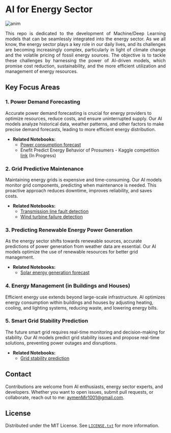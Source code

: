 # AI for Energy Sector

![anim](https://images.ncsl.org/image/upload/c_fill,g_auto,w_1100/f_auto,q_auto/v1676057138/website/NU-solar-wind-turbine-clean-energy-498769592_1x.jpg)

<p align="justify">
This repo is dedicated to the development of Machine/Deep Learning models that can be seamlessly integrated into the energy sector. As we all know, the energy sector plays a key role in our daily lives, and its challenges are becoming increasingly complex, particularly in light of climate change and the volatile pricing of fossil energy sources. The objective is to tackle these challenges by harnessing the power of AI-driven models, which promise cost reduction, sustainability, and the more efficient utilization and management of energy resources.
</p>

## Key Focus Areas

### 1. Power Demand Forecasting

Accurate power demand forecasting is crucial for energy providers to optimize resources, reduce costs, and ensure uninterrupted supply. Our AI models analyze historical data, weather patterns, and other factors to make precise demand forecasts, leading to more efficient energy distribution.

- **Related Notebooks:**
  - [Power consumption forecast](https://github.com/kaymen99/AI-for-energy-sector/blob/main/Power%20%26%20Energy%20Forecast/Power%20consumption%20forecast.ipynb)
  - Enefit Predict Energy Behavior of Prosumers - Kaggle competition [link](https://github.com/kaymen99/AI-for-energy-sector/blob/main/Power%20%26%20Energy%20Forecast/Enefit%20Predict%20Energy%20Behavior%20of%20Prosumers.ipynb) (In Progress)

### 2. Grid Predictive Maintenance

Maintaining energy grids is expensive and time-consuming. Our AI models monitor grid components, predicting when maintenance is needed. This proactive approach reduces downtime, improves reliability, and saves costs.

- **Related Notebooks:**
  - [Transmission line fault detection](https://github.com/kaymen99/AI-for-energy-sector/blob/main/predictive%20maintenance/Transmission%20line%20fault%20detection.ipb)
  - [Wind turbine failure detection](https://github.com/kaymen99/AI-for-energy-sector/blob/main/predictive%20maintenance/Wind%20turbine%20failure%20detection.ipb)

### 3. Predicting Renewable Energy Power Generation

As the energy sector shifts towards renewable sources, accurate predictions of power generation from weather data are essential. Our AI models optimize the use of renewable resources for better grid management.

- **Related Notebooks:**
  - [Solar energy generation forecast](https://github.com/kaymen99/AI-for-energy-sector/blob/main/Power%20%26%20Energy%20Forecast/Solar%20energy%20generation%20forecast.ipb)

### 4. Energy Management (in Buildings and Houses)

Efficient energy use extends beyond large-scale infrastructure. AI optimizes energy consumption within buildings and houses by adjusting heating, cooling, and lighting systems, reducing waste, and lowering energy bills.

### 5. Smart Grid Stability Prediction

The future smart grid requires real-time monitoring and decision-making for stability. Our AI models predict grid stability issues and propose real-time solutions, preventing power outages and disruptions.

- **Related Notebooks:**
  - [Grid stability prediction](https://github.com/kaymen99/AI-for-energy-sector/blob/main/predictive%20maintenance/Grid%20stability%20prediction.ipb)

## Contact

Contributions are welcome from AI enthusiasts, energy sector experts, and developers. Whether you want to open issues, submit pull requests, or collaborate, reach out to me: [aymenMir1001@gmail.com](mailto:aymenMir1001@gmail.com).

## License

Distributed under the MIT License. See [`LICENSE.txt`](LICENSE.txt) for more information.
